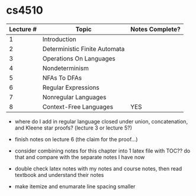 # cs4510

| Lecture # | Topic                         | Notes Complete? |
| --------- | ----------------------------- | --------------- |
| 1         | Introduction                  |                 |
| 2         | Deterministic Finite Automata |                 |
| 3         | Operations On Languages       |                 |
| 4         | Nondeterminism                |                 |
| 5         | NFAs To DFAs                  |                 |
| 6         | Regular Expressions           |                 |
| 7         | Nonregular Languages          |                 |
| 8         | Context-Free Languages        | YES             |

-   where do I add in regular language closed under union, concatenation, and Kleene star proofs? (lecture 3 or lecture 5?)
-   finish notes on lecture 6 (the claim for the proof...)

-   consider combining notes for this chapter into 1 latex file with TOC?? do that and compare with the separate notes I have now
-   double check latex notes with my notes and course notes, then read textbook and understand their notes

-   make itemize and enumarate line spacing smaller

